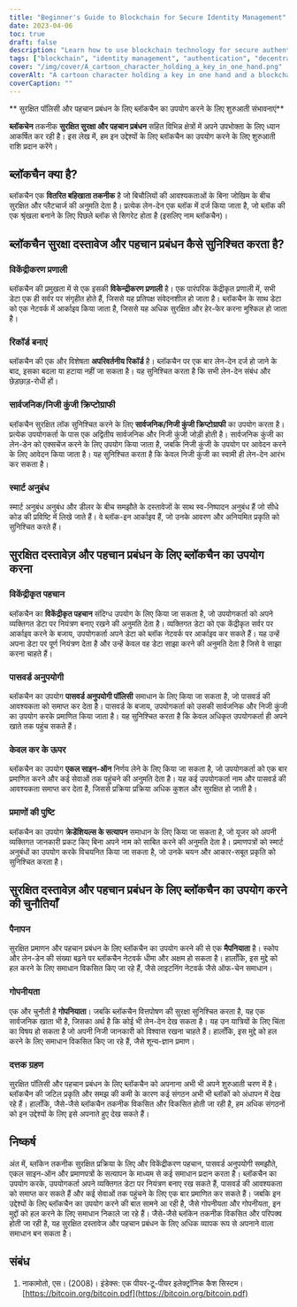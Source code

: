 ```yaml
---
title: "Beginner's Guide to Blockchain for Secure Identity Management"
date: 2023-04-06
toc: true
draft: false
description: "Learn how to use blockchain technology for secure authentication and identity management with this beginner's guide."
tags: ["blockchain", "identity management", "authentication", "decentralized identity", "passwordless authentication", "smart contracts", "public key cryptography", "private key cryptography", "immutable records", "decentralized system", "single sign-on", "verification of credentials", "scalability", "privacy", "adoption", "digital identity", "distributed ledger technology", "cybersecurity", "data privacy", "technology"]
cover: "/img/cover/A_cartoon_character_holding_a_key_in_one_hand.png"
coverAlt: "A cartoon character holding a key in one hand and a blockchain in the other, surrounded by a network of interconnected nodes and blocks."
coverCaption: ""
---
```


 ** सुरक्षित पॉलिसी और पहचान प्रबंधन के लिए ब्लॉकचैन का उपयोग करने के लिए शुरुआती संभावनाएं**  **ब्लॉकचेन** तकनीक **सुरक्षित सुरक्षा और पहचान प्रबंधन** सहित विभिन्न क्षेत्रों में अपने उपभोक्ता के लिए ध्यान आकर्षित कर रही है। इस लेख में, हम इन उद्देश्यों के लिए ब्लॉकचैन का उपयोग करने के लिए शुरुआती राशि प्रदान करेंगे।  ## ब्लॉकचैन क्या है?  ब्लॉकचैन एक **वितरित बहिखाता तकनीक** है जो बिचौलियों की आवश्यकताओं के बिना जोखिम के बीच सुरक्षित और प्लैटचार्ज की अनुमति देता है। प्रत्येक लेन-देन एक ब्लॉक में दर्ज किया जाता है, जो ब्लॉक की एक श्रृंखला बनाने के लिए पिछले ब्लॉक से सिगरेट होता है (इसलिए नाम ब्लॉकचैन)।  ## ब्लॉकचैन सुरक्षा दस्तावेज और पहचान प्रबंधन कैसे सुनिश्चित करता है?  ### विकेंद्रीकरण प्रणाली  ब्लॉकचैन की प्रमुखता में से एक इसकी **विकेन्द्रीकरण प्रणाली** है। एक पारंपरिक केंद्रीकृत प्रणाली में, सभी डेटा एक ही सर्वर पर संगृहीत होते हैं, जिससे यह प्रतिपक्ष संवेदनशील हो जाता है। ब्लॉकचैन के साथ डेटा को एक नेटवर्क में आर्काइव किया जाता है, जिससे यह अधिक सुरक्षित और हेर-फेर करना मुश्किल हो जाता है।  ### रिकॉर्ड बनाएं  ब्लॉकचैन की एक और विशेषता **अपरिवर्तनीय रिकॉर्ड** है। ब्लॉकचैन पर एक बार लेन-देन दर्ज हो जाने के बाद, इसका बदला या हटाया नहीं जा सकता है। यह सुनिश्चित करता है कि सभी लेन-देन संबंध और छेड़छाड़-रोधी हों।  ### सार्वजनिक/निजी कुंजी क्रिप्टोग्राफी  ब्लॉकचैन सुरक्षित लॉक सुनिश्चित करने के लिए **सार्वजनिक/निजी कुंजी क्रिप्टोग्राफी** का उपयोग करता है। प्रत्येक उपयोगकर्ता के पास एक अद्वितीय सार्वजनिक और निजी कुंजी जोड़ी होती है। सार्वजनिक कुंजी का लेन-डेन को एक्सचेंज करने के लिए उपयोग किया जाता है, जबकि निजी कुंजी के उपयोग पर आवेदन करने के लिए आवेदन किया जाता है। यह सुनिश्चित करता है कि केवल निजी कुंजी का स्वामी ही लेन-देन आरंभ कर सकता है।  ### स्मार्ट अनुबंध  स्मार्ट अनुबंध अनुबंध और डीलर के बीच समझौते के दस्तावेजों के साथ स्व-निष्पादन अनुबंध हैं जो सीधे कोड की प्रविष्टि में लिखे जाते हैं। वे ब्लॉक-इन आर्काइव हैं, जो उनके आवरण और अनियमित प्रकृति को सुनिश्चित करते हैं।  ## सुरक्षित दस्तावेज़ और पहचान प्रबंधन के लिए ब्लॉकचैन का उपयोग करना  ### विकेंद्रीकृत पहचान  ब्लॉकचैन का **विकेंद्रीकृत पहचान** संदिग्ध उपयोग के लिए किया जा सकता है, जो उपयोगकर्ता को अपने व्यक्तिगत डेटा पर नियंत्रण बनाए रखने की अनुमति देता है। व्यक्तिगत डेटा को एक केंद्रीकृत सर्वर पर आर्काइव करने के बजाय, उपयोगकर्ता अपने डेटा को ब्लॉक नेटवर्क पर आर्काइव कर सकते हैं। यह उन्हें अपना डेटा पर पूर्ण नियंत्रण देता है और उन्हें केवल वह डेटा साझा करने की अनुमति देता है जिसे वे साझा करना चाहते हैं।  ### पासवर्ड अनुपयोगी  ब्लॉकचैन का उपयोग **पासवर्ड अनुपयोगी पॉलिसी** समाधान के लिए किया जा सकता है, जो पासवर्ड की आवश्यकता को समाप्त कर देता है। पासवर्ड के बजाय, उपयोगकर्ता को उसकी सार्वजनिक और निजी कुंजी का उपयोग करके प्रमाणित किया जाता है। यह सुनिश्चित करता है कि केवल अधिकृत उपयोगकर्ता ही अपने खाते तक पहुंच सकते हैं।  ### केवल कर के ऊपर  ब्लॉकचैन का उपयोग **एकल साइन-ऑन** निर्णय लेने के लिए किया जा सकता है, जो उपयोगकर्ता को एक बार प्रमाणित करने और कई सेवाओं तक पहुंचने की अनुमति देता है। यह कई उपयोगकर्ता नाम और पासवर्ड की आवश्यकता समाप्त कर देता है, जिससे प्रक्रिया प्रक्रिया अधिक कुशल और सुरक्षित हो जाती है।  ### प्रमाणों की पुष्टि  ब्लॉकचैन का उपयोग **क्रेडेंशियल्स के सत्यापन** समाधान के लिए किया जा सकता है, जो यूजर को अपनी व्यक्तिगत जानकारी प्रकट किए बिना अपने नाम को साबित करने की अनुमति देता है। प्रमाणपत्रों को स्मार्ट अनुबंधों का उपयोग करके विचयनित किया जा सकता है, जो उनके चयन और आकार-सबूत प्रकृति को सुनिश्चित करता है।  ## सुरक्षित दस्तावेज़ और पहचान प्रबंधन के लिए ब्लॉकचैन का उपयोग करने की चुनौतियाँ  ### पैनापन  सुरक्षित प्रमाणन और पहचान प्रबंधन के लिए ब्लॉकचैन का उपयोग करने की से एक **मैपनियाता** है। स्कोप और लेन-डेन की संख्या बढ़ने पर ब्लॉकचैन नेटवर्क धीमा और अक्षम हो सकता है। हालाँकि, इस मुद्दे को हल करने के लिए समाधान विकसित किए जा रहे हैं, जैसे लाइटनिंग नेटवर्क जैसे ऑफ-चेन समाधान।  ### गोपनीयता  एक और चुनौती है **गोपनियाता**। जबकि ब्लॉकचैन वित्तपोषण की सुरक्षा सुनिश्चित करता है, यह एक सार्वजनिक खाता भी है, जिसका अर्थ है कि कोई भी लेन-देन देख सकता है। यह उन यात्रियों के लिए चिंता का विषय हो सकता है जो अपनी निजी जानकारी को विश्वास रखना चाहते हैं। हालाँकि, इस मुद्दे को हल करने के लिए समाधान विकसित किए जा रहे हैं, जैसे शून्य-ज्ञान प्रमाण।  ### दत्तक ग्रहण  सुरक्षित पॉलिसी और पहचान प्रबंधन के लिए ब्लॉकचैन को अपनाना अभी भी अपने शुरुआती चरण में है। ब्लॉकचैन की जटिल प्रकृति और समझ की कमी के कारण कई संगठन अभी भी ब्लॉकों को अंधापन में देख रहे हैं। हालाँकि, जैसे-जैसे ब्लॉकचैन तकनीक विकसित और विकसित होती जा रही है, हम अधिक संगठनों को इन उद्देश्यों के लिए इसे अपनाते हुए देख सकते हैं।  ## निष्कर्ष अंत में, ब्लॉकेन तकनीक सुरक्षित प्रक्रिया के लिए और विकेंद्रीकरण पहचान, पासवर्ड अनुपयोगी समझौते, एकल साइन-ऑन और प्रमाणपत्रों के सत्यापन के माध्यम से कई समाधान प्रदान करता है। ब्लॉकचैन का उपयोग करके, उपयोगकर्ता अपने व्यक्तिगत डेटा पर नियंत्रण बनाए रख सकते हैं, पासवर्ड की आवश्यकता को समाप्त कर सकते हैं और कई सेवाओं तक पहुंचने के लिए एक बार प्रमाणित कर सकते हैं। जबकि इन उद्देश्यों के लिए ब्लॉकचैन का उपयोग करने की बात सामने आ रही है, जैसे गोपनीयता और गोपनीयता, इन मुद्दों को हल करने के लिए समाधान निकाले जा रहे हैं। जैसे-जैसे ब्लॉकेन तकनीक विकसित और परिपक्व होती जा रही है, यह सुरक्षित दस्तावेज और पहचान प्रबंधन के लिए अधिक व्यापक रूप से अपनाने वाला समाधान बन सकता है।  ## संबंध 1. नाकामोतो, एस। (2008)। इंडेक्स: एक पीयर-टू-पीयर इलेक्ट्रॉनिक कैश सिस्टम। [https://bitcoin.org/bitcoin.pdf](https://bitcoin.org/bitcoin.pdf) 